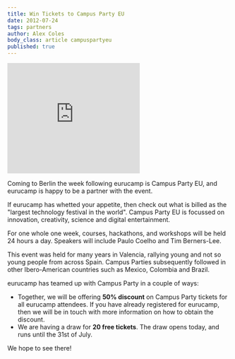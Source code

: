 ```yaml
---
title: Win Tickets to Campus Party EU
date: 2012-07-24
tags: partners
author: Alex Coles
body_class: article campuspartyeu
published: true
---
```


<iframe id='ace61c14' name='ace61c14' src='http://ads.campus-party.org/www/delivery/afr.php?zoneid=399&amp;cb=INSERT_RANDOM_NUMBER_HERE' frameborder='0' scrolling='no' width='300' height='250'><a href='http://ads.campus-party.org/www/delivery/ck.php?n=a1f0fb7e&amp;cb=INSERT_RANDOM_NUMBER_HERE' target='_blank'><img src='http://ads.campus-party.org/www/delivery/avw.php?zoneid=399&amp;cb=INSERT_RANDOM_NUMBER_HERE&amp;n=a1f0fb7e' border='0' alt='' /></a></iframe>

Coming to Berlin the week following eurucamp is Campus Party EU, and eurucamp is happy to be a partner with the event.

If eurucamp has whetted your appetite, then check out what is billed as the "largest technology festival in the world". Campus Party EU is focussed on innovation, creativity, science and digital entertainment.

For one whole one week, courses, hackathons, and workshops will be held 24 hours a day. Speakers will include Paulo Coelho and Tim Berners-Lee.

This event was held for many years in Valencia, rallying young and not so young people from across Spain. Campus Parties subsequently followed in other Ibero-American countries such as Mexico, Colombia and Brazil.

eurucamp has teamed up with Campus Party in a couple of ways:

* Together, we will be offering **50% discount** on Campus Party tickets for all eurucamp attendees. If you have already registered for eurucamp, then we will be in touch with more information on how to obtain the discount.
* We are having a draw for **20 free tickets**. The draw opens today, and runs until the 31st of July.


We hope to see there!

[microsite]:http://www.campus-party.eu/webapp/participante/formularioAbreviado/39O1uoozfda5qfrrOXOX?lang=EN
